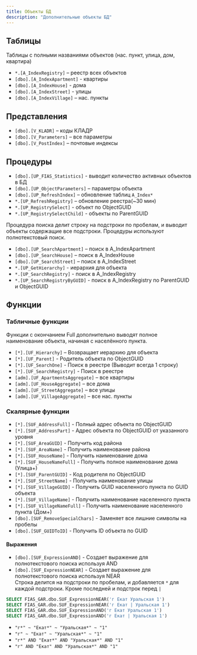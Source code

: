 ```yaml
---
title: Объекты БД
description: "Дополнительные объекты БД"
---
```


## Таблицы

Таблицы с полными названиями объектов (нас. пункт, улица, дом, квартира)

* `*.[A_IndexRegistry]` – реестр всех объектов
* `[dbo].[A_IndexApartment]` - квартиры
* `[dbo].[A_IndexHouse]` - дома
* `[dbo].[A_IndexStreet]` - улицы
* `[dbo].[A_IndexVillage]` – нас. пункты

## Представления

* `[dbo].[V_KLADR]` – коды КЛАДР
* `[dbo].[V_Parameters]` – все параметры
* `[dbo].[V_PostIndex]` – почтовые индексы

## Процедуры

* `[dbo].[UP_FIAS_Statistics]` - выводит количество активных объектов в БД
* `[dbo].[UP_ObjectParameters]` – параметры объекта
* `[dbo].[UP_RefreshIndex]` – обновление таблиц `A_Index*`
* `*.[UP_RefreshRegistry]` – обновление реестра(~30 мин)  
* `*.[UP_RegistrySelect]` - объект по ObjectGUID
* `*.[UP_RegistrySelectChild]` - объекты по ParentGUID

Процедура поиска делит строку на подстроки по пробелам, и выводит объекты содержащие все подстроки. Процедуры используют полнотекстовый поиск.

* `[dbo].[UP_SearchApartment]` – поиск в A_IndexApartment
* `[dbo].[UP_SearchHouse]` – поиск в A_IndexHouse
* `[dbo].[UP_SearchStreet]` – поиск в A_IndexStreet
* `*.[UP_GetHierarchy]` - иерархия для объекта
* `*.[UP_SearchRegistry]` - поиск в A_IndexRegistry
* `*.[UP_SearchRegistryByGUID]` - поиск в A_IndexRegistry по ParentGUID и ObjectGUID

## Функции

### Табличные функции

Функции с окончанием Full дополнительно выводят полное наименование объекта, начиная с населённого пункта.

* `[*].[UF_Hierarchy]` – Возвращает иерархию для объекта
* `[*].[UF_Parent]` - Родитель объекта по ObjectGUID
* `[*].[UF_SearchOne]` - Поиск в реестре (Выводит всегда 1 строку)
* `[*].[UF_SearchRegistry]` - Поиск в реестре
* `[adm].[UF_ApartmentsAggregate]` – все квартиры
* `[adm].[UF_HouseAggregate]` – все дома
* `[adm].[UF_StreetAggregate]` – все улицы
* `[adm].[UF_VillageAggregate]` – все нас. пункты

### Скалярные функции

* `[*].[SUF_AddressFull]` - Полный адрес объекта по ObjectGUID
* `[*].[SUF_AddressPart]` - Адрес объекта по ObjectGUID от указанного уровня
* `[*].[SUF_AreaGUID]` - Получить код района
* `[*].[SUF_AreaName]` - Получить наименование района
* `[*].[SUF_HouseName]` - Получить наименование дома
* `[*].[SUF_HouseNameFull]` - Получить полное наименование дома (Улица+)
* `[*].[SUF_ParentGUID]` - Код родителя по ObjectGUID
* `[*].[SUF_StreetName]` - Получить наименование улицы
* `[*].[SUF_VillageGUID]` -  Получить GUID населенного пункта по GUID объекта
* `[*].[SUF_VillageName]` - Получить наименование населенного пункта
* `[*].[SUF_VillageNameFull]` - Получить наименование населенного пункта (Дом+)
* `[dbo].[SUF_RemoveSpecialChars]` - Заменяет все лишние символы на пробелы
* `[dbo].[SUF_GUIDToID]` - Получить ID объекта по GUID

#### Выражения

* `[dbo].[SUF_ExpressionAND]` - Создает выражение для полнотекстового поиска используя AND
* `[dbo].[SUF_ExpressionNEAR]` - Создает выражение для полнотекстового поиска используя NEAR  
Строка делится на подстроки по пробелам, и добавляется `*` для каждой подстроки. Кроме последней и подстрок перед `|`

```sql
SELECT FIAS_GAR.dbo.SUF_ExpressionNEAR('г Екат Уральская 1')
SELECT FIAS_GAR.dbo.SUF_ExpressionNEAR('г Екат | Уральская 1')
SELECT FIAS_GAR.dbo.SUF_ExpressionAND('г Екат Уральская 1')
SELECT FIAS_GAR.dbo.SUF_ExpressionAND('г Екат | Уральская 1')
```

* `"г*" ~ "Екат*" ~ "Уральская*" ~ "1"`
* `"г" ~ "Екат" ~ "Уральская*" ~ "1"`
* `"г*" AND "Екат*" AND "Уральская*" AND "1"`
* `"г" AND "Екат" AND "Уральская*" AND "1"`
